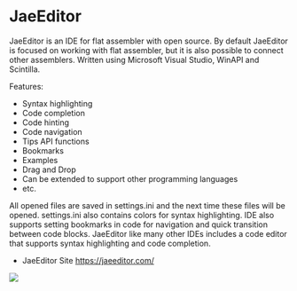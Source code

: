 # JaeEditor

JaeEditor is an IDE for flat assembler with open source.
By default JaeEditor is focused on working with flat assembler, but it is also possible to connect other assemblers.
Written using Microsoft Visual Studio, WinAPI and Scintilla.

Features:
- Syntax highlighting
- Code completion
- Code hinting
- Code navigation
- Tips API functions
- Bookmarks
- Examples
- Drag and Drop
- Can be extended to support other programming languages
- etc.


All opened files are saved in settings.ini and the next time these files will be opened. settings.ini also contains colors for syntax highlighting.
IDE also supports setting bookmarks in code for navigation and quick transition between code blocks.
JaeEditor like many other IDEs includes a code editor that supports syntax highlighting and code completion.

- JaeEditor Site
<https://jaeeditor.com/>

![](https://github.com/int00h/jaeeditor/blob/master/JAEEDITOR%20SOURCE/interface.png)
